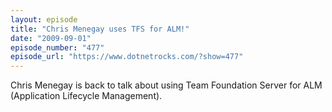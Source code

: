 ```yaml
---
layout: episode
title: "Chris Menegay uses TFS for ALM!"
date: "2009-09-01"
episode_number: "477"
episode_url: "https://www.dotnetrocks.com/?show=477"
---
```


Chris Menegay is back to talk about using Team Foundation Server for ALM (Application Lifecycle Management).
